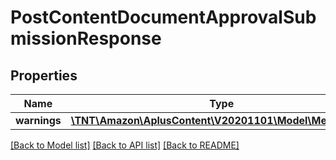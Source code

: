 # PostContentDocumentApprovalSubmissionResponse

## Properties
Name | Type | Description | Notes
------------ | ------------- | ------------- | -------------
**warnings** | [**\TNT\Amazon\AplusContent\V20201101\Model\MessageSet**](MessageSet.md) |  | [optional] 

[[Back to Model list]](../README.md#documentation-for-models) [[Back to API list]](../README.md#documentation-for-api-endpoints) [[Back to README]](../README.md)


